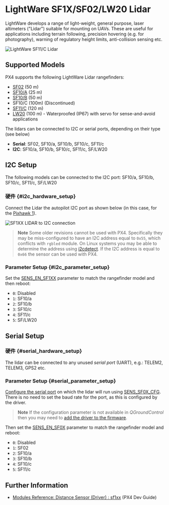 # LightWare SF1X/SF02/LW20 Lidar

LightWare develops a range of light-weight, general purpose, laser altimeters ("Lidar") suitable for mounting on UAVs. These are useful for applications including terrain following, precision hovering (e.g. for photography), warning of regulatory height limits, anti-collision sensing etc.

![LightWare SF11/C Lidar](../../assets/hardware/sensors/sf11c_120_m.jpg)

## Supported Models

PX4 supports the following LightWare Lidar rangefinders:

- [SF02](http://lightware.co.za/shop2017/proximity-sensors/1-sf02f.html) (50 m)
- [SF10/A](http://lightware.co.za/shop2017/drone-altimeters/26-sf10a-25-m.html) (25 m)
- [SF10/B](http://lightware.co.za/shop2017/drone-altimeters/25-sf10b-50-m.html) (50 m)
- SF10/C (100m) (Discontinued)
- [SF11/C](https://lightware.co.za/collections/lidar-rangefinders/products/sf11-c-120-m) (120 m)
- [LW20](http://lightware.co.za/shop2017/drone-altimeters/51-lw20-100-m.html) (100 m) - Waterproofed (IP67) with servo for sense-and-avoid applications

The lidars can be connected to I2C or serial ports, depending on their type (see below)

- **Serial**: SF02, SF10/a, SF10/b, SF10/c, SF11/c
- **I2C**: SF10/a, SF10/b, SF10/c, SF11/c, SF/LW20

## I2C Setup

The following models can be connected to the I2C port: SF10/a, SF10/b, SF10/c, SF11/c, SF/LW20

### 硬件 {#i2c_hardware_setup}

Connect the Lidar the autopilot I2C port as shown below (in this case, for the [Pixhawk 1](../flight_controller/mro_pixhawk.md)).

![SF1XX LIDAR to I2C connection](../../assets/hardware/sensors/sf1xx_i2c.jpg)

> **Note** Some older revisions cannot be used with PX4. Specifically they may be miss-configured to have an I2C address equal to `0x55`, which conflicts with `rgbled` module. On Linux systems you may be able to determine the address using [i2cdetect](http://manpages.ubuntu.com/manpages/bionic/en/man8/i2cdetect.8.html). If the I2C address is equal to `0x66` the sensor can be used with PX4.

### Parameter Setup {#i2c_parameter_setup}

Set the [SENS_EN_SF1XX](../advanced_config/parameter_reference.md#SENS_EN_SF1XX) parameter to match the rangefinder model and then reboot:

- `0`: Disabled
- `1`: SF10/a
- `2`: SF10/b
- `3`: SF10/c
- `4`: SF11/c
- `5`: SF/LW20

## Serial Setup

### 硬件 {#serial_hardware_setup}

The lidar can be connected to any unused *serial port* (UART), e.g.: TELEM2, TELEM3, GPS2 etc.

<!-- Would be good to show serial setup! -->

### Parameter Setup {#serial_parameter_setup}

[Configure the serial port](../peripherals/serial_configuration.md) on which the lidar will run using [SENS_SF0X_CFG](../advanced_config/parameter_reference.md#SENS_SF0X_CFG). There is no need to set the baud rate for the port, as this is configured by the driver.

> **Note** If the configuration parameter is not available in *QGroundControl* then you may need to [add the driver to the firmware](../peripherals/serial_configuration.md#parameter_not_in_firmware).

Then set the [SENS_EN_SF0X](../advanced_config/parameter_reference.md#SENS_EN_SF0X) parameter to match the rangefinder model and reboot:

- `0`: Disabled
- `1`: SF02
- `2`: SF10/a
- `3`: SF10/b
- `4`: SF10/c
- `5`: SF11/c

## Further Information

- [Modules Reference: Distance Sensor (Driver) : sf1xx](https://dev.px4.io/master/en/middleware/modules_driver_distance_sensor.html#sf1xx) (PX4 Dev Guide)